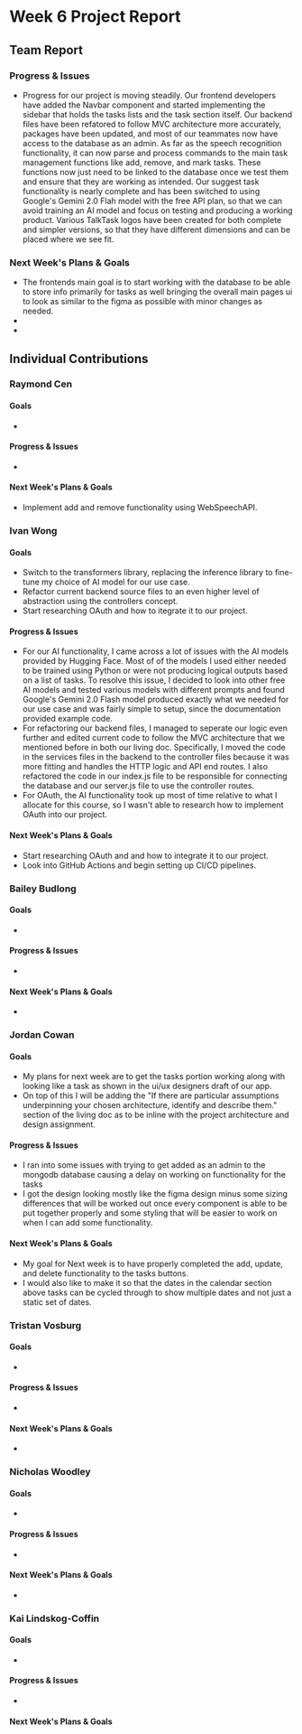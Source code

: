# Week 6 Project Report

## Team Report

### Progress & Issues

* Progress for our project is moving steadily. Our frontend developers have added the Navbar component and started implementing the sidebar that holds the tasks lists and the task section itself. Our backend files have been refatored to follow MVC architecture more accurately, packages have been updated, and most of our teammates now have access to the database as an admin. As far as the speech recognition functionality, it can now parse and process commands to the main task management functions like add, remove, and mark tasks. These functions now just need to be linked to the database once we test them and ensure that they are working as intended. Our suggest task functionality is nearly complete and has been switched to using Google's Gemini 2.0 Flah model with the free API plan, so that we can avoid training an AI model and focus on testing and producing a working product. Various TalkTask logos have been created for both complete and simpler versions, so that they have different dimensions and can be placed where we see fit.

### Next Week's Plans & Goals

* The frontends main goal is to start working with the database to be able to store info primarily for tasks as well bringing the overall main pages ui to look as similar to the figma as possible with minor changes as needed.
* 
* 


## Individual Contributions

### Raymond Cen

#### Goals

* 

#### Progress & Issues

* 

#### Next Week's Plans & Goals

* Implement add and remove functionality using WebSpeechAPI.


### Ivan Wong

#### Goals

* Switch to the transformers library, replacing the inference library to fine-tune my choice of AI model for our use case.
* Refactor current backend source files to an even higher level of abstraction using the controllers concept.
* Start researching OAuth and how to itegrate it to our project.

#### Progress & Issues

* For our AI functionality, I came across a lot of issues with the AI models provided by Hugging Face. Most of of the models I used either needed to be trained using Python or were not producing logical outputs based on a list of tasks. To resolve this issue, I decided to look into other free AI models and tested various models with different prompts and found Google's Gemini 2.0 Flash model produced exactly what we needed for our use case and was fairly simple to setup, since the documentation provided example code.
* For refactoring our backend files, I managed to seperate our logic even further and edited current code to follow the MVC architecture that we mentioned before in both our living doc. Specifically, I moved the code in the services files in the backend to the controller files because it was more fitting and handles the HTTP logic and API end routes. I also refactored the code in our index.js file to be responsible for connecting the database and our server.js file to use the controller routes.
* For OAuth, the AI functionality took up most of time relative to what I allocate for this course, so I wasn't able to research how to implement OAuth into our project.

#### Next Week's Plans & Goals

* Start researching OAuth and and how to integrate it to our project.
* Look into GitHub Actions and begin setting up CI/CD pipelines.

### Bailey Budlong

#### Goals

* 

#### Progress & Issues

* 

#### Next Week's Plans & Goals

* 

### Jordan Cowan

#### Goals

* My plans for next week are to get the tasks portion working along with looking like a task as shown in the ui/ux designers draft of our app.
* On top of this I will be adding the "If there are particular assumptions underpinning your chosen architecture, identify and describe them." section of the living doc as to be inline with the project architecture and design assignment.

#### Progress & Issues

* I ran into some issues with trying to get added as an admin to the mongodb database causing a delay on working on functionality for the tasks 
* I got the design looking mostly like the figma design minus some sizing differences that will be worked out once every component is able to be put together properly and some styling that will be easier to work on when I can add some functionality.

#### Next Week's Plans & Goals

* My goal for Next week is to have properly completed the add, update, and delete functionality to the tasks buttons.
* I would also like to make it so that the dates in the calendar section above tasks can be cycled through to show multiple dates and not just a static set of dates.

### Tristan Vosburg

#### Goals

* 

#### Progress & Issues

* 

#### Next Week's Plans & Goals

* 

### Nicholas Woodley

#### Goals

* 

#### Progress & Issues

* 

#### Next Week's Plans & Goals

* 
### Kai Lindskog-Coffin

#### Goals

* 

#### Progress & Issues

* 

#### Next Week's Plans & Goals

